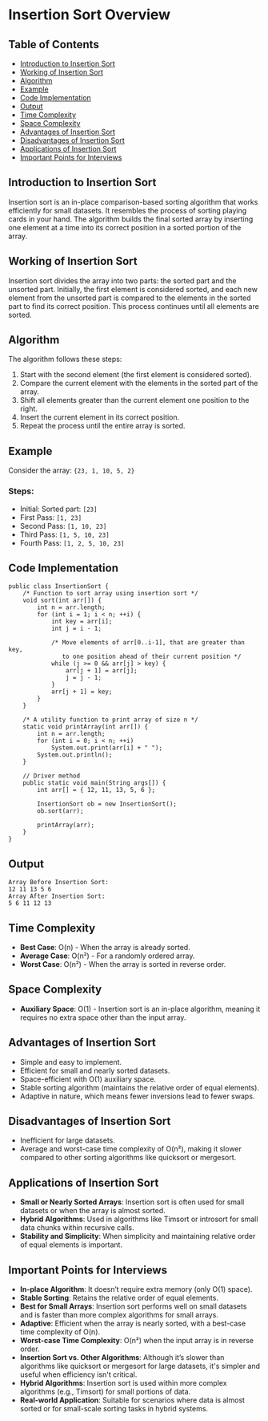 Insertion Sort Overview
=======================

Table of Contents
-----------------

*   [Introduction to Insertion Sort](#introduction-to-insertion-sort)
*   [Working of Insertion Sort](#working-of-insertion-sort)
*   [Algorithm](#algorithm)
*   [Example](#example)
*   [Code Implementation](#code-implementation)
*   [Output](#output)
*   [Time Complexity](#time-complexity)
*   [Space Complexity](#space-complexity)
*   [Advantages of Insertion Sort](#advantages-of-insertion-sort)
*   [Disadvantages of Insertion Sort](#disadvantages-of-insertion-sort)
*   [Applications of Insertion Sort](#applications-of-insertion-sort)
*   [Important Points for Interviews](#important-points-for-interviews)

Introduction to Insertion Sort
----------------------------------

Insertion sort is an in-place comparison-based sorting algorithm that works efficiently for small datasets. It resembles the process of sorting playing cards in your hand. The algorithm builds the final sorted array by inserting one element at a time into its correct position in a sorted portion of the array.

Working of Insertion Sort
-----------------------------

Insertion sort divides the array into two parts: the sorted part and the unsorted part. Initially, the first element is considered sorted, and each new element from the unsorted part is compared to the elements in the sorted part to find its correct position. This process continues until all elements are sorted.

Algorithm
-------------

The algorithm follows these steps:

1.  Start with the second element (the first element is considered sorted).
2.  Compare the current element with the elements in the sorted part of the array.
3.  Shift all elements greater than the current element one position to the right.
4.  Insert the current element in its correct position.
5.  Repeat the process until the entire array is sorted.

Example
-----------

Consider the array: `{23, 1, 10, 5, 2}`

### Steps:

*   Initial: Sorted part: `[23]`
*   First Pass: `[1, 23]`
*   Second Pass: `[1, 10, 23]`
*   Third Pass: `[1, 5, 10, 23]`
*   Fourth Pass: `[1, 2, 5, 10, 23]`

Code Implementation
-----------------------

    
    public class InsertionSort {
        /* Function to sort array using insertion sort */
        void sort(int arr[]) {
            int n = arr.length;
            for (int i = 1; i < n; ++i) {
                int key = arr[i];
                int j = i - 1;
    
                /* Move elements of arr[0..i-1], that are greater than key,
                   to one position ahead of their current position */
                while (j >= 0 && arr[j] > key) {
                    arr[j + 1] = arr[j];
                    j = j - 1;
                }
                arr[j + 1] = key;
            }
        }
    
        /* A utility function to print array of size n */
        static void printArray(int arr[]) {
            int n = arr.length;
            for (int i = 0; i < n; ++i)
                System.out.print(arr[i] + " ");
            System.out.println();
        }
    
        // Driver method
        public static void main(String args[]) {
            int arr[] = { 12, 11, 13, 5, 6 };
    
            InsertionSort ob = new InsertionSort();
            ob.sort(arr);
    
            printArray(arr);
        }
    }
    

Output
----------

    
    Array Before Insertion Sort: 
    12 11 13 5 6 
    Array After Insertion Sort: 
    5 6 11 12 13
    

Time Complexity
-------------------

*   **Best Case**: O(n) - When the array is already sorted.
*   **Average Case**: O(n²) - For a randomly ordered array.
*   **Worst Case**: O(n²) - When the array is sorted in reverse order.

Space Complexity
--------------------

*   **Auxiliary Space**: O(1) - Insertion sort is an in-place algorithm, meaning it requires no extra space other than the input array.

Advantages of Insertion Sort
--------------------------------

*   Simple and easy to implement.
*   Efficient for small and nearly sorted datasets.
*   Space-efficient with O(1) auxiliary space.
*   Stable sorting algorithm (maintains the relative order of equal elements).
*   Adaptive in nature, which means fewer inversions lead to fewer swaps.

Disadvantages of Insertion Sort
------------------------------------

*   Inefficient for large datasets.
*   Average and worst-case time complexity of O(n²), making it slower compared to other sorting algorithms like quicksort or mergesort.

Applications of Insertion Sort
-----------------------------------

*   **Small or Nearly Sorted Arrays**: Insertion sort is often used for small datasets or when the array is almost sorted.
*   **Hybrid Algorithms**: Used in algorithms like Timsort or introsort for small data chunks within recursive calls.
*   **Stability and Simplicity**: When simplicity and maintaining relative order of equal elements is important.

Important Points for Interviews
------------------------------------

*   **In-place Algorithm**: It doesn’t require extra memory (only O(1) space).
*   **Stable Sorting**: Retains the relative order of equal elements.
*   **Best for Small Arrays**: Insertion sort performs well on small datasets and is faster than more complex algorithms for small arrays.
*   **Adaptive**: Efficient when the array is nearly sorted, with a best-case time complexity of O(n).
*   **Worst-case Time Complexity**: O(n²) when the input array is in reverse order.
*   **Insertion Sort vs. Other Algorithms**: Although it’s slower than algorithms like quicksort or mergesort for large datasets, it's simpler and useful when efficiency isn't critical.
*   **Hybrid Algorithms**: Insertion sort is used within more complex algorithms (e.g., Timsort) for small portions of data.
*   **Real-world Application**: Suitable for scenarios where data is almost sorted or for small-scale sorting tasks in hybrid systems.